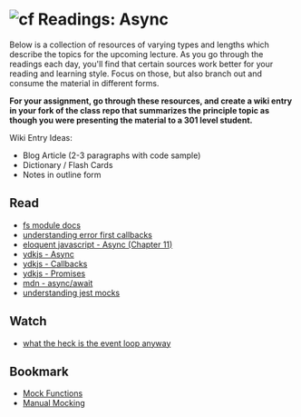 ![cf](http://i.imgur.com/7v5ASc8.png) Readings: Async
=====================================================

Below is a collection of resources of varying types and lengths which describe the topics for the upcoming lecture.  As you go through the readings each day, you'll find that certain sources work better for your reading and learning style. Focus on those, but also branch out and consume the material in different forms.

**For your assignment, go through these resources, and create a wiki entry in your fork of the class repo that summarizes the principle topic as though you were presenting the material to a 301 level student.**

Wiki Entry Ideas:
* Blog Article (2-3 paragraphs with code sample)
* Dictionary / Flash Cards
* Notes in outline form

## Read
* [fs module docs](https://nodejs.org/dist/latest-v6.x/docs/api/fs.html)
* [understanding error first callbacks](http://fredkschott.com/post/2014/03/understanding-error-first-callbacks-in-node-js/)
* [eloquent javascript - Async (Chapter 11)](https://eloquentjavascript.net/Eloquent_JavaScript.pdf)
* [ydkjs - Async](https://github.com/getify/You-Dont-Know-JS/blob/master/async%20%26%20performance/ch1.md)
* [ydkjs - Callbacks](https://github.com/getify/You-Dont-Know-JS/blob/master/async%20%26%20performance/ch2.md)
* [ydkjs - Promises](https://github.com/getify/You-Dont-Know-JS/blob/master/async%20%26%20performance/ch3.md)
* [mdn - async/await](https://developer.mozilla.org/en-US/docs/Web/JavaScript/Reference/Statements/async_function)
* [understanding jest mocks](https://medium.com/@rickhanlonii/understanding-jest-mocks-f0046c68e53c)

## Watch
* [what the heck is the event loop anyway](https://www.youtube.com/watch?v=8aGhZQkoFbQ)

## Bookmark
* [Mock Functions](https://jestjs.io/docs/en/mock-functions)
* [Manual Mocking](https://jestjs.io/docs/en/manual-mocks)





